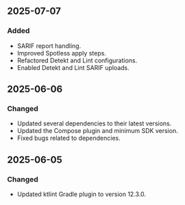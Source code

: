 ## 2025-07-07

### Added
- SARIF report handling.
- Improved Spotless apply steps.
- Refactored Detekt and Lint configurations.
- Enabled Detekt and Lint SARIF uploads.

## 2025-06-06

### Changed
- Updated several dependencies to their latest versions.
- Updated the Compose plugin and minimum SDK version.
- Fixed bugs related to dependencies.

## 2025-06-05

### Changed
- Updated ktlint Gradle plugin to version 12.3.0.